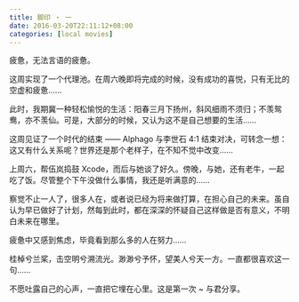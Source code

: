 ```yaml
---
title: 脚印 ‧ 一
date: 2016-03-20T22:11:12+08:00
categories: [local movies]
---
```


疲惫，无法言语的疲惫。

这周实现了一个代理池。在周六晚即将完成的时候，没有成功的喜悦，只有无比的空虚和疲惫……

此时，我期冀一种轻松愉悦的生活：阳春三月下扬州，斜风细雨不须归；不羡鸳鸯，亦不羡仙。可是，大部分的时候，又认为这不是自己想要的生活……

这周见证了一个时代的结束 —— Alphago 与李世石 4:1 结束对决，可转念一想：这又有什么关系呢？世界还是那个老样子，在不知不觉中改变……

上周六，帮伍岚捣鼓 Xcode，而后与她谈了好久。傍晚，与她，还有老牛，一起吃了饭。尽管整个下午没做什么事情，我还是听满意的……

察觉不止一人了，很多人在，或者说已经为将来做打算，在担心自己的未来。虽自认为早已做好了计划，然每到此时，都在深深的怀疑自己这样做是否有意义，不明白未来在哪里。

疲惫中又感到焦虑，毕竟看到那么多的人在努力……

桂棹兮兰桨，击空明兮溯流光。渺渺兮予怀，望美人兮天一方。一直都很喜欢这一句……

不愿吐露自己的心声，一直把它埋在心里。这是第一次 ~ 与君分享。
